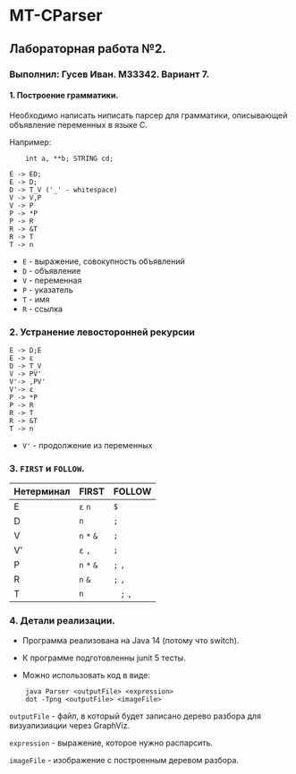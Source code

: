 # MT-CParser
## Лабораторная работа №2.
### Выполнил: Гусев Иван. M33342. Вариант 7.

#### 1. Построение грамматики.

Необходимо написать ниписать парсер для грамматики, описывающей объявление переменных в языке C.

Например:
```
    int a, **b; STRING cd;
```

```
E -> ED;
E -> D;
D -> T_V ('_' - whitespace)
V -> V,P
V -> P
P -> *P
P -> R
R -> &T
R -> T
T -> n
```

- `E` - выражение, совокупность объявлений
- `D` - объявление
- `V` - переменная
- `P` - указатель
- `T` - имя
- `R` - ссылка

### 2. Устранение левосторонней рекурсии

```
E -> D;E
E -> ε
D -> T_V
V -> PV'
V'-> ,PV'
V'-> ε
P -> *P
P -> R
R -> T
R -> &T
T -> n
```

- `V'` - продолжение из переменных

### 3. `FIRST` и `FOLLOW`.

| Нетерминал | FIRST      | FOLLOW    | 
|------------|------------|-----------|
| E          | `ε`  `n`   | `$`       |
| D          | `n`        | `;`       |
| V          | `n` `*` `&`| `;`       |
| V'         |  `ε` `,`   |  `;`      |
| P          | `n` `*` `&`|  `;` `,`  |
| R          | `n` `&`    |  `;` `,`  |
| T          | `n`        |` ` `;` `,`|


### 4. Детали реализации.

* Программа реализована на Java 14 (потому что switch).
* К программе подготовленны junit 5 тесты.

* Можно использовать код в виде:
```
    java Parser <outputFile> <expression>
    dot -Tpng <outputFile> <imageFile>
```

`outputFile` - файл, в который будет записано дерево разбора для визуализиации через GraphViz.

`expression` - выражение, которое нужно распарсить.

`imageFile` - изображение с построенным деревом разбора.
